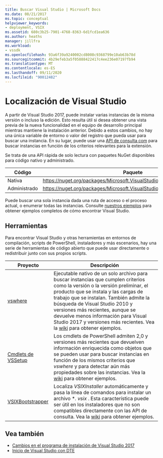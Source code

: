 ```yaml
---
title: Buscar Visual Studio | Microsoft Docs
ms.date: 08/21/2017
ms.topic: conceptual
helpviewer_keywords:
- deployment, VSIX
ms.assetid: 680c3b25-7901-4768-8363-6d1fcd1ea636
ms.author: heaths
manager: jillfra
ms.workload:
- vssdk
ms.openlocfilehash: 93a6f39a9240002cd8008c9368799e10ab63b78d
ms.sourcegitcommit: 4b29efeb3a5f05888422417c4ee236e07197fb94
ms.translationtype: MT
ms.contentlocale: es-ES
ms.lasthandoff: 09/11/2020
ms.locfileid: "90012482"
---
```

# <a name="locate-visual-studio"></a>Localización de Visual Studio

A partir de Visual Studio 2017, puede instalar varias instancias de la misma versión o incluso la edición. Esto resulta útil si desea obtener una vista previa de la nueva funcionalidad en el equipo de desarrollo principal mientras mantiene la instalación anterior. Debido a estos cambios, no hay una única variable de entorno o valor del registro que pueda usar para buscar una instancia. En su lugar, puede usar una [API de consulta com](/dotnet/api/microsoft.visualstudio.setup.configuration) para buscar instancias en función de los criterios relevantes para la extensión.

Se trata de una API rápida de solo lectura con paquetes NuGet disponibles para código nativo y administrado.

| Código | Paquete |
| ---- | --- |
| Nativa | https://nuget.org/packages/Microsoft.VisualStudio.Setup.Configuration.Native |
| Administrado | https://nuget.org/packages/Microsoft.VisualStudio.Setup.Configuration.Interop |

Puede buscar una sola instancia dada una ruta de acceso o el proceso actual, o enumerar todas las instancias. Consulte [nuestros ejemplos](https://github.com/Microsoft/vs-setup-samples) para obtener ejemplos completos de cómo encontrar Visual Studio.

## <a name="tools"></a>Herramientas

Para encontrar Visual Studio y otras herramientas en entornos de compilación, scripts de PowerShell, instaladores y más escenarios, hay una serie de herramientas de código abierto que puede usar directamente o redistribuir junto con sus propios scripts.

| Proyecto | Descripción |
| ------- | ----------- |
| [vswhere](https://github.com/Microsoft/vswhere) | Ejecutable nativo de un solo archivo para buscar instancias que cumplen criterios como la versión o la versión preliminar, el producto que se instala y las cargas de trabajo que se instalan. También admite la búsqueda de Visual Studio 2010 y versiones más recientes, aunque se devuelve menos información para Visual Studio 2017 y versiones más recientes. Vea la [wiki](https://github.com/Microsoft/vswhere/wiki) para obtener ejemplos. |
| [Cmdlets de VSSetup](https://github.com/Microsoft/vssetup.powershell) | Los cmdlets de PowerShell admiten 2,0 y versiones más recientes que devuelven información enriquecida como objetos que se pueden usar para buscar instancias en función de los mismos criterios que _vswhere_ y para detectar aún más propiedades sobre las instancias. Vea la [wiki](https://github.com/Microsoft/vssetup.powershell/wiki) para obtener ejemplos. |
| [VSIXBootstrapper](https://github.com/Microsoft/vsixbootstrapper) | Localiza _VSIXInstaller_ automáticamente y pasa la línea de comandos para instalar un archivo **. vsix* . Esta característica puede ser útil en los instaladores que no son compatibles directamente con las API de consulta. Vea la [wiki](https://github.com/Microsoft/vsixbootstrapper/wiki) para obtener ejemplos. |

## <a name="see-also"></a>Vea también

* [Cambios en el programa de instalación de Visual Studio 2017](https://devblogs.microsoft.com/setup/changes-to-visual-studio-15-setup/)
* [Inicio de Visual Studio con DTE](launch-visual-studio-dte.md)